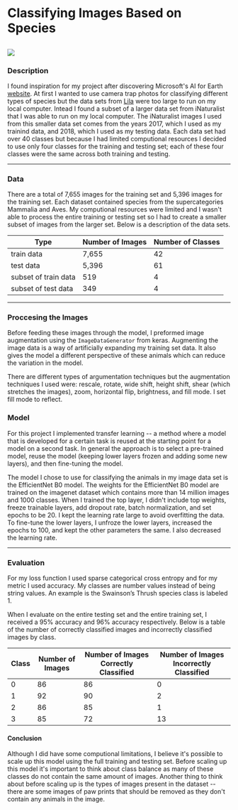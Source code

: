 # Classifying Images Based on Species 
![](https://images.unsplash.com/photo-1551969014-7d2c4cddf0b6?ixlib=rb-1.2.1&q=80&fm=jpg&crop=entropy&cs=tinysrgb&w=1080&fit=max)
---
### Description
I found inspiration for my project after discovering Microsoft's AI for Earth [website](https://www.microsoft.com/en-us/ai/ai-for-earth). At first I wanted to use camera trap photos for classifying different types of species but the data sets from [Lila](https://lila.science/) were too large to run on my local computer. Intead I found a subset of a larger data set from iNaturalist that I was able to run on my local computer. The iNaturalist images I used from this smaller data set comes from the years 2017, which I used as my trainind data, and 2018, which I used as my testing data. Each data set had over 40 classes but because I had limited computional resources I decided to use only four classes for the training and testing set; each of these four classes were the same across both training and testing. 

---
### Data 
There are a total of 7,655 images for the training set and 5,396 images for the training set. Each dataset contained species from the supercategories Mammalia and Aves. My computional resources were limited and I wasn't able to process the entire training or testing set so I had to create a smaller subset of images from the larger set. Below is a description of the data sets. 

| Type                 | Number of Images | Number of Classes |
|----------------------|------------------|-------------------|
| train data           | 7,655            | 42                |
| test data            | 5,396            | 61                |
| subset of train data | 519              | 4                 |
| subset of test data  | 349              | 4                 |

---
### Proccesing the Images 
Before feeding these images through the model, I preformed image augmentation using the `ImageDataGenerator` from keras. Augmenting the image data is a way of artificially expanding my training set data. It also gives the model a different perspective of these animals which can reduce the variation in the model.

There are different types of argumentation techniques but the augmentation techniques I used were: rescale, rotate, wide shift, height shift, shear (which stretches the images), zoom, horizontal flip, brightness, and fill mode. I set fill mode to reflect. 

### Model
For this project I implemented transfer learning -- a method where a model that is developed for a certain task is reused at the starting point for a model on a second task. In general the approach is to select a pre-trained model, reuse the model (keeping lower layers frozen and adding some new layers), and then fine-tuning the model.

The model I chose to use for classifying the animals in my image data set is the EfficientNet B0 model. The weights for the EfficientNet B0 model are trained on the imagenet dataset which contains more than 14 million images and 1000 classes. When I trained the top layer, I didn't include top weights, freeze trainable layers, add dropout rate, batch normalization, and set epochs to be 20. I kept the learning rate large to avoid overfitting the data. To fine-tune the lower layers, I unfroze the lower layers, increased the epochs to 100, and kept the other parameters the same. I also decreased the learning rate.

---
### Evaluation
For my loss function I used sparse categorical cross entropy and for my metric I used accuracy. My classes are number values instead of being string values. An example is the Swainson’s Thrush species class is labeled 1. 

When I evaluate on the entire testing set and the entire training set, I received a 95% accuracy and 96% accuracy respectively. Below is a table of the number of correctly classified images and incorrectly classified images by class. 

| Class | Number of Images | Number of Images Correctly Classified  | Number of Images Incorrectly Classified |
|-------|------------------|----------------------------------------|-----------------------------------------|
| 0     | 86               | 86                                     | 0                                       |
| 1     | 92               | 90                                     | 2                                       |
| 2     | 86               | 85                                     | 1                                       |
| 3     | 85               | 72                                     | 13                                      |

#### Conclusion
Although I did have some computional limitations, I believe it's possible to scale up this model using the full training and testing set. Before scaling up this model it's important to think about class balance as many of these classes do not contain the same amount of images. Another thing to think about before scaling up is the types of images present in the dataset -- there are some images of paw prints that should be removed as they don't contain any animals in the image. 
